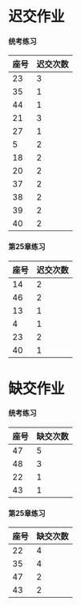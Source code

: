 # 迟交作业

#### 统考练习

| 座号 | 迟交次数 |
| ---- | -------- |
| 23   | 3        |
| 35   | 1        |
| 44   | 1        |
| 21   | 3        |
| 27   | 1        |
| 5    | 2        |
| 18   | 2        |
| 20   | 2        |
| 37   | 2        |
| 38   | 2        |
| 39   | 2        |
| 40   | 2        |

#### 第25章练习

| 座号 | 迟交次数 |
| ---- | -------- |
| 14   | 2        |
| 46   | 2        |
| 13   | 1        |
| 4    | 1        |
| 23   | 2        |
| 40   | 1        |

# 缺交作业

#### 统考练习

| 座号 | 缺交次数 |
| ---- | -------- |
| 47   | 5        |
| 48   | 3        |
| 22   | 1        |
| 43   | 1        |

#### 第25章练习

| 座号 | 缺交次数 |
| ---- | -------- |
| 22   | 4        |
| 35   | 4        |
| 47   | 2        |
| 43   | 2        |

